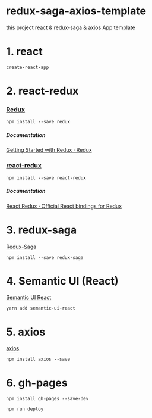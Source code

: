 # redux-saga-axios-template

this project
react & redux-saga & axios App template

# 1. react

`create-react-app`

# 2. react-redux

### [Redux](https://redux.js.org/)

`npm install --save redux`

##### Documentation

[Getting Started with Redux · Redux](https://redux.js.org/introduction/getting-started)

### [react-redux](https://github.com/reduxjs/react-redux)

`npm install --save react-redux`

##### Documentation

[React Redux · Official React bindings for Redux](https://react-redux.js.org/)

# 3. redux-saga

[Redux-Saga](https://redux-saga.js.org/)

`npm install --save redux-saga`

# 4. Semantic UI (React)

[Semantic UI React](https://react.semantic-ui.com/)

`yarn add semantic-ui-react`

# 5. axios

[axios](https://github.com/axios/axios)

`npm install axios --save`

# 6. gh-pages

`npm install gh-pages --save-dev`

`npm run deploy`
